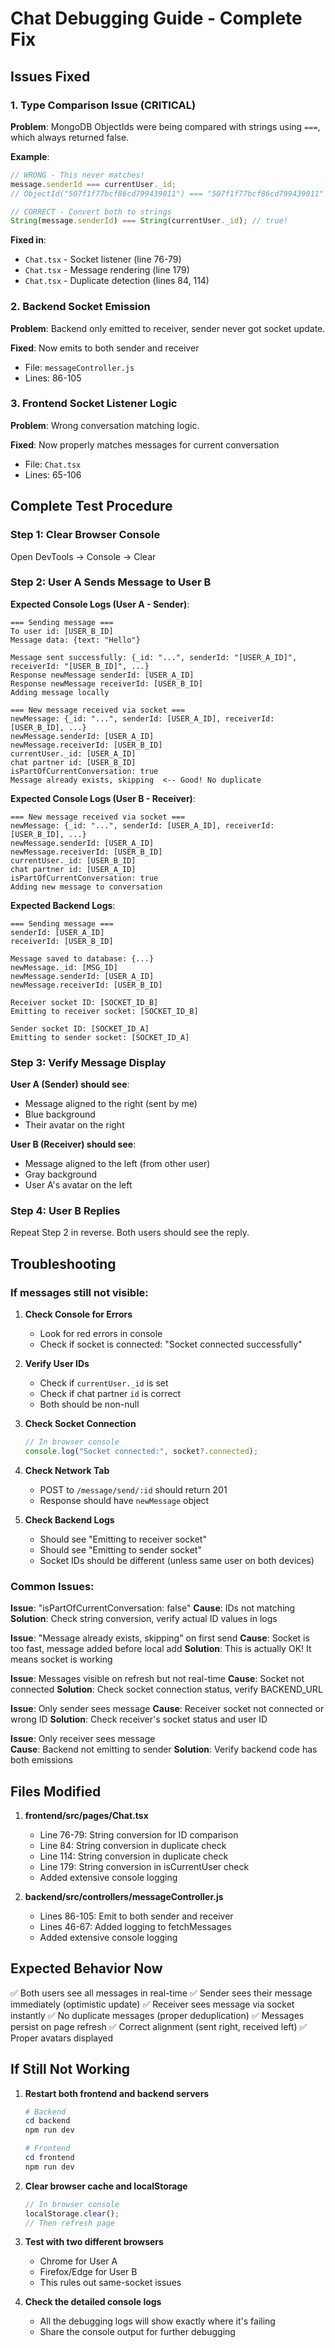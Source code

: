 # Chat Debugging Guide - Complete Fix

## Issues Fixed

### 1. **Type Comparison Issue (CRITICAL)**

**Problem**: MongoDB ObjectIds were being compared with strings using `===`, which always returned false.

**Example**:

```javascript
// WRONG - This never matches!
message.senderId === currentUser._id;
// ObjectId("507f1f77bcf86cd799439011") === "507f1f77bcf86cd799439011" // false!

// CORRECT - Convert both to strings
String(message.senderId) === String(currentUser._id); // true!
```

**Fixed in**:

- `Chat.tsx` - Socket listener (line 76-79)
- `Chat.tsx` - Message rendering (line 179)
- `Chat.tsx` - Duplicate detection (lines 84, 114)

### 2. **Backend Socket Emission**

**Problem**: Backend only emitted to receiver, sender never got socket update.

**Fixed**: Now emits to both sender and receiver

- File: `messageController.js`
- Lines: 86-105

### 3. **Frontend Socket Listener Logic**

**Problem**: Wrong conversation matching logic.

**Fixed**: Now properly matches messages for current conversation

- File: `Chat.tsx`
- Lines: 65-106

## Complete Test Procedure

### Step 1: Clear Browser Console

Open DevTools → Console → Clear

### Step 2: User A Sends Message to User B

**Expected Console Logs (User A - Sender)**:

```
=== Sending message ===
To user id: [USER_B_ID]
Message data: {text: "Hello"}

Message sent successfully: {_id: "...", senderId: "[USER_A_ID]", receiverId: "[USER_B_ID]", ...}
Response newMessage senderId: [USER_A_ID]
Response newMessage receiverId: [USER_B_ID]
Adding message locally

=== New message received via socket ===
newMessage: {_id: "...", senderId: [USER_A_ID], receiverId: [USER_B_ID], ...}
newMessage.senderId: [USER_A_ID]
newMessage.receiverId: [USER_B_ID]
currentUser._id: [USER_A_ID]
chat partner id: [USER_B_ID]
isPartOfCurrentConversation: true
Message already exists, skipping  <-- Good! No duplicate
```

**Expected Console Logs (User B - Receiver)**:

```
=== New message received via socket ===
newMessage: {_id: "...", senderId: [USER_A_ID], receiverId: [USER_B_ID], ...}
newMessage.senderId: [USER_A_ID]
newMessage.receiverId: [USER_B_ID]
currentUser._id: [USER_B_ID]
chat partner id: [USER_A_ID]
isPartOfCurrentConversation: true
Adding new message to conversation
```

**Expected Backend Logs**:

```
=== Sending message ===
senderId: [USER_A_ID]
receiverId: [USER_B_ID]

Message saved to database: {...}
newMessage._id: [MSG_ID]
newMessage.senderId: [USER_A_ID]
newMessage.receiverId: [USER_B_ID]

Receiver socket ID: [SOCKET_ID_B]
Emitting to receiver socket: [SOCKET_ID_B]

Sender socket ID: [SOCKET_ID_A]
Emitting to sender socket: [SOCKET_ID_A]
```

### Step 3: Verify Message Display

**User A (Sender) should see**:

- Message aligned to the right (sent by me)
- Blue background
- Their avatar on the right

**User B (Receiver) should see**:

- Message aligned to the left (from other user)
- Gray background
- User A's avatar on the left

### Step 4: User B Replies

Repeat Step 2 in reverse. Both users should see the reply.

## Troubleshooting

### If messages still not visible:

1. **Check Console for Errors**

   - Look for red errors in console
   - Check if socket is connected: "Socket connected successfully"

2. **Verify User IDs**

   - Check if `currentUser._id` is set
   - Check if chat partner `id` is correct
   - Both should be non-null

3. **Check Socket Connection**

   ```javascript
   // In browser console
   console.log("Socket connected:", socket?.connected);
   ```

4. **Check Network Tab**

   - POST to `/message/send/:id` should return 201
   - Response should have `newMessage` object

5. **Check Backend Logs**
   - Should see "Emitting to receiver socket"
   - Should see "Emitting to sender socket"
   - Socket IDs should be different (unless same user on both devices)

### Common Issues:

**Issue**: "isPartOfCurrentConversation: false"
**Cause**: IDs not matching
**Solution**: Check string conversion, verify actual ID values in logs

**Issue**: "Message already exists, skipping" on first send
**Cause**: Socket is too fast, message added before local add
**Solution**: This is actually OK! It means socket is working

**Issue**: Messages visible on refresh but not real-time
**Cause**: Socket not connected
**Solution**: Check socket connection status, verify BACKEND_URL

**Issue**: Only sender sees message
**Cause**: Receiver socket not connected or wrong ID
**Solution**: Check receiver's socket status and user ID

**Issue**: Only receiver sees message  
**Cause**: Backend not emitting to sender
**Solution**: Verify backend code has both emissions

## Files Modified

1. **frontend/src/pages/Chat.tsx**

   - Line 76-79: String conversion for ID comparison
   - Line 84: String conversion in duplicate check
   - Line 114: String conversion in duplicate check
   - Line 179: String conversion in isCurrentUser check
   - Added extensive console logging

2. **backend/src/controllers/messageController.js**
   - Lines 86-105: Emit to both sender and receiver
   - Lines 46-67: Added logging to fetchMessages
   - Added extensive console logging

## Expected Behavior Now

✅ Both users see all messages in real-time
✅ Sender sees their message immediately (optimistic update)
✅ Receiver sees message via socket instantly
✅ No duplicate messages (proper deduplication)
✅ Messages persist on page refresh
✅ Correct alignment (sent right, received left)
✅ Proper avatars displayed

## If Still Not Working

1. **Restart both frontend and backend servers**

   ```powershell
   # Backend
   cd backend
   npm run dev

   # Frontend
   cd frontend
   npm run dev
   ```

2. **Clear browser cache and localStorage**

   ```javascript
   // In browser console
   localStorage.clear();
   // Then refresh page
   ```

3. **Test with two different browsers**

   - Chrome for User A
   - Firefox/Edge for User B
   - This rules out same-socket issues

4. **Check the detailed console logs**
   - All the debugging logs will show exactly where it's failing
   - Share the console output for further debugging
